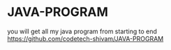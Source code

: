 # JAVA-PROGRAM
you will get all my java program from starting to end
https://github.com/codetech-shivam/JAVA-PROGRAM
